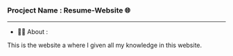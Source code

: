 ### Procject Name : Resume-Website 🌐

-----------------------------------

- 🧑‍💼 About :

This is the website a where I given all my knowledge in this website.
